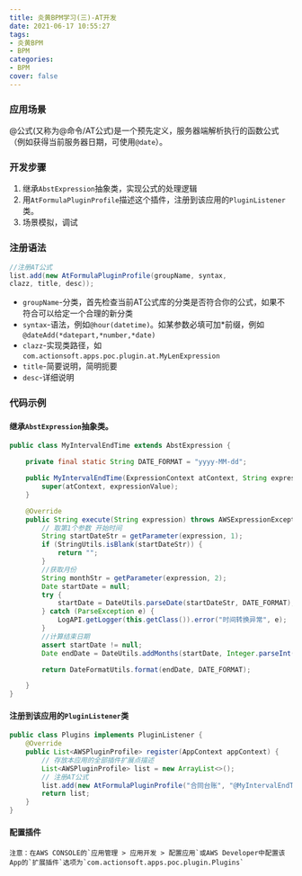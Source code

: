 ```yaml
---
title: 炎黄BPM学习(三)-AT开发
date: 2021-06-17 10:55:27
tags:
- 炎黄BPM
- BPM
categories: 
- BPM
cover: false
---
```




### 应用场景

@公式(又称为@命令/AT公式)是一个预先定义，服务器端解析执行的函数公式（例如获得当前服务器日期，可使用`@date`）。

### 开发步骤

1. 继承`AbstExpression`抽象类，实现公式的处理逻辑
2. 用`AtFormulaPluginProfile`描述这个插件，注册到该应用的`PluginListener`类。
3. 场景模拟，调试

### 注册语法

```java
//注册AT公式
list.add(new AtFormulaPluginProfile(groupName, syntax,
clazz, title, desc));
```

- `groupName`-分类，首先检查当前AT公式库的分类是否符合你的公式，如果不符合可以给定一个合理的新分类
- `syntax`-语法，例如`@hour(datetime)`。如某参数必填可加*前缀，例如`@dateAdd(*datepart,*number,*date)`
- `clazz`-实现类路径，如`com.actionsoft.apps.poc.plugin.at.MyLenExpression`
- `title`-简要说明，简明扼要
- `desc`-详细说明

### 代码示例

####   继承```AbstExpression```抽象类。

```java
public class MyIntervalEndTime extends AbstExpression {

    private final static String DATE_FORMAT = "yyyy-MM-dd";

    public MyIntervalEndTime(ExpressionContext atContext, String expressionValue) {
        super(atContext, expressionValue);
    }

    @Override
    public String execute(String expression) throws AWSExpressionException {
        // 取第1个参数 开始时间
        String startDateStr = getParameter(expression, 1);
        if (StringUtils.isBlank(startDateStr)) {
            return "";
        }
        //获取月份
        String monthStr = getParameter(expression, 2);
        Date startDate = null;
        try {
            startDate = DateUtils.parseDate(startDateStr, DATE_FORMAT);
        } catch (ParseException e) {
            LogAPI.getLogger(this.getClass()).error("时间转换异常", e);
        }
        //计算结束日期
        assert startDate != null;
        Date endDate = DateUtils.addMonths(startDate, Integer.parseInt(monthStr));

        return DateFormatUtils.format(endDate, DATE_FORMAT);

    }
}
```

#### 注册到该应用的`PluginListener`类

```java
public class Plugins implements PluginListener {
    @Override
    public List<AWSPluginProfile> register(AppContext appContext) {
        // 存放本应用的全部插件扩展点描述
        List<AWSPluginProfile> list = new ArrayList<>();
        // 注册AT公式
        list.add(new AtFormulaPluginProfile("合同台账", "@MyIntervalEndTime(*startTime,*month)", MyIntervalEndTime.class.getName(), "合同结束日期", "根据合同的开始日期和月份计算合同的结束日期"));
        return list;
    }
}
```

#### 配置插件

 	注意：在AWS CONSOLE的`应用管理 > 应用开发 > 配置应用`或AWS Developer中配置该App的`扩展插件`选项为`com.actionsoft.apps.poc.plugin.Plugins`

